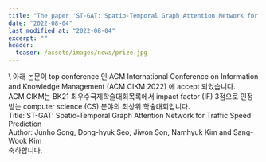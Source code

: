 ```yaml
---
title: "The paper 'ST-GAT: Spatio-Temporal Graph Attention Network for Traffic Speed Prediction' has been accepted in a top conference, ACM CIKM 2022"
date: "2022-08-04"
last_modified_at: "2022-08-04"
excerpt: ""
header:
  teaser: /assets/images/news/prize.jpg
---
```

\\
아래 논문이 top conference 인 ACM International Conference on Information and Knowledge Management (ACM CIKM 2022) 에 accept 되었습니다.<br>ACM CIKM는 BK21 최우수국제학술대회목록에서 impact factor (IF) 3점으로 인정 받는 computer science (CS) 분야의 최상위 학술대회입니다.<br>Title: ST-GAT: Spatio-Temporal Graph Attention Network for Traffic Speed Prediction<br>Author: Junho Song, Dong-hyuk Seo, Jiwon Son, Namhyuk Kim and Sang-Wook Kim<br>축하합니다.
